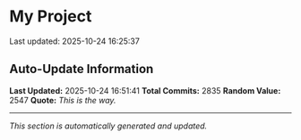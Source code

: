 # My Project


Last updated: 2025-10-24 16:25:37


























































































































































































































































































































































































































































































































































































































































































































































































































































































































































































































































































































































































































































































































































































































































































































































































































































































































































































































































































































































































































































































































































































































































































































































































































































































































































































































































































































































































































































































































































































































































































































































































































































































































































## Auto-Update Information

**Last Updated:** 2025-10-24 16:51:41
**Total Commits:** 2835
**Random Value:** 2547
**Quote:** _This is the way._

---
_This section is automatically generated and updated._